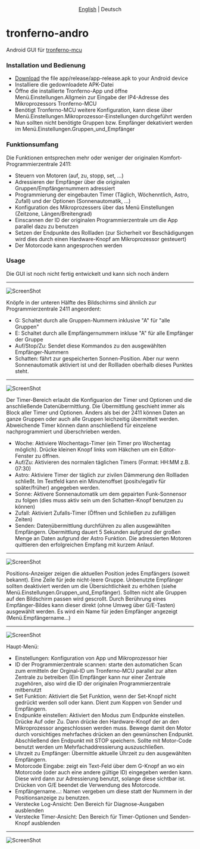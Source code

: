 <p align="center">
   <a href="README.md">English</a> |
    <span>Deutsch</span>
</p>

# tronferno-andro
Android GUI für [tronferno-mcu](https://github.com/zwiebert/tronferno-mcu)

### Installation und Bedienung

  * [Download](https://raw.githubusercontent.com/zwiebert/tronferno-andro/master/app/release/app-release.apk) the file app/release/app-release.apk to your Android device
  * Installiere die gedownloadete APK-Datei
  * Öffne die installierte Tronferno-App und öffne Menü.Einstellungen.Allgmein zur Eingabe der IP4-Adresse des Mikroprozessors Tronferno-MCU
  * Benötigt Tronferno-MCU weitere Konfiguration, kann diese über Menü.Einstellungen.Mikroprozessor-Einstellungen durchgeführt werden
  * Nun sollten nicht benötigte Gruppen bzw. Empfänger dekativiert werden im Menü.Einstellungen.Gruppen_und_Empfänger
  
### Funktionsumfang

Die Funktionen entsprechen mehr oder weniger der originalen Komfort-Programmierzentrale 2411:

* Steuern von Motoren (auf, zu, stopp, set, ...)
* Adressieren der Empfänger über die originalen Gruppen/Empfängernummern adressiert
* Programmierung der eingebauten Timer (Täglich, Wöchenntlich, Astro, Zufall) und der Optionen (Sonnenautomatik, ...)
* Konfiguration des Mikroprozessers über das Menü Einstellungen (Zeitzone, Längen/Breitengrad)
* Einscannen der ID der originalen Programmierzentrale um die App parallel dazu zu benutzen
* Setzen der Endpunkte des Rollladen (zur Sicherheit vor Beschädigungen wird dies durch einen Hardware-Knopf am Mikroprozessor gesteuert)
* Der Motorcode kann angesprochen werden 


### Usage

Die GUI ist noch nicht fertig entwickelt und kann sich noch ändern

---
 ![ScreenShot](pics/sc_main_buttons.png)

Knöpfe in der unteren Hälfte des Bildschirms sind ähnlich zur Programmierzentrale 2411 angeordent:

 * G: Schaltet durch alle Gruppen-Nummern inklusive "A" für "alle Gruppen"
 * E: Schaltet durch alle Empfängernummern inkluse "A" für alle Empfänger der Gruppe
 * Auf/Stop/Zu: Sendet diese Kommandos zu den ausgewählten Empfänger-Nummern
 * Schatten: fährt zur gespeicherten Sonnen-Position. Aber nur wenn Sonnenautomatik aktiviert ist und der Rollladen oberhalb dieses Punktes steht.
---


![ScreenShot](pics/sc_timer_area.png)

 Der Timer-Bereich erlaubt die Konfiguarion der Timer und Optionen und die anschließende Datenübermittlung. Die Übermittlung geschieht immer als Block aller Timer und Optionen.
 Anders als bei der 2411 können Daten an ganze Gruppen oder auch alle Gruppen leichzeitig übermittelt werden.
  Abweichende Timer können dann anschließend für einzelene nachprogrammiert und überschrieben werden.
  
* Woche: Aktiviere Wochentags-Timer (ein Timer pro Wochentag möglich). Drücke kleinen Knopf links vom Häkchen um ein Editor-Fenster zu öffnen.
* Auf/Zu: Aktivieren des normalen täglichen Timers (Format: HH:MM z.B. 07:30)
* Astro: Aktiviere Timer der täglich zur zivilen Dämmerung den Rollladen schließt. Im Textfeld kann ein Minutenoffset (positv/egativ für später/früher) angegeben werden.
* Sonne:  Aktivere Sonnenautomatik um dem gepairten Funk-Sonnensor zu folgen (dies muss aktiv sein um den Schatten-Knopf benutzen zu können)
* Zufall: Aktiviert Zufalls-Timer (Öffnen und Schließen zu zufälligen Zeiten)
* Senden: Datenübermittlung durchführen zu allen ausgewählten Empfängern. Übermittlung dauert 5 Sekunden aufgrund der großen Menge an Daten aufgrund der Astro Funktion. Die adressierten Motoren quittieren den erfolgreichen Empfang mit kurzem Anlauf.
---

![ScreenShot](pics/sc_positions.png)

Positions-Anzeiger zeigen die aktuellen Position jedes Empfängers (soweit bekannt). Eine Zeile für jede nicht-leere Gruppe. Unbenutzte Empfänger sollten deaktiviert werden um die Übersichtlichkeit zu erhöhen (siehe Menü.Einstellungen.Gruppen_und_Empfänger).
Sollten nicht alle Gruppen auf den Bildschirm passen wird gescrollt. Durch Berührung eines Empfänger-Bildes kann dieser direkt (ohne Umweg über G/E-Tasten) ausgewählt werden. Es wird ein Name für jeden Empfänger angezeigt (Menü.Empfängername...)


---

![ScreenShot](pics/sc_main_menu.png)

Haupt-Menü:

 * Einstellungen: Konfiguration von App und Mikroprozessor hier
 * ID der Programmierzentrale scannen: starte den automatichen Scan zum ermitteln der Orginal-ID um Tronferno-MCU parallel zur alten Zentrale zu betreiben (Ein Empfänger kann nur einer Zentrale zugehören, also wird die ID der originalen Programmierzentrale mitbenutzt
 * Set Funktion: Aktiviert die Set Funktion, wenn der Set-Knopf nicht gedrückt werden soll oder kann. Dient zum Koppen von Sender und Empfängern.
 * Endpunkte einstellen: Aktiviert den Modus zum Endpunkte einstellen. Drücke Auf oder Zu. Dann drücke den Hardware-Knopf der an den Mikroprozessor angeschlossen werden muss. Bewege damit den Motor durch vorsichtiges mehrfaches drücken an den gewnünschen Endpunkt.
 Abschließend den Endpunkt mit STOP speichern. Sollte mit Motor-Code benutzt werden um Mehrfachaddressierung auszuschließen.
 * Uhrzeit zu Empfänger: Übermittle aktuelle Uhrzeit zu den ausgewählten Empfängern.
 * Motorcode Eingabe: zeigt ein Text-Feld über dem G-Knopf an wo ein Motorcode (oder auch eine andere gültige ID) eingegeben werden kann. Diese wird dann zur Adressierung benutzt, solange diese sichtbar ist. Drücken von G/E beendet die Verwendung des Motorcode.
 * Empfängername...: Namen vergeben um diese statt der Nummern in der Positionsanzeige zu benutzen.
 * Verstecke Log-Ansicht: Den Bereich für Diagnose-Ausgaben ausblenden 
 * Verstecke Timer-Ansicht: Den Bereich für Timer-Optionen und Senden-Knopf ausblenden

---
 ![ScreenShot](Screenshot.png)